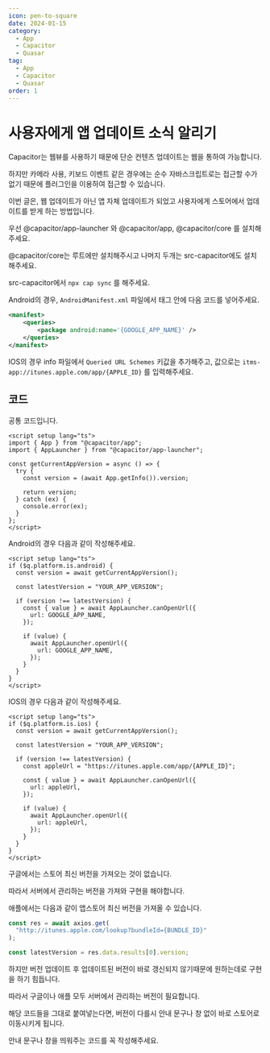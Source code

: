 ```yaml
---
icon: pen-to-square
date: 2024-01-15
category:
  - App
  - Capacitor
  - Quasar
tag:
  - App
  - Capacitor
  - Quasar
order: 1
---
```


# 사용자에게 앱 업데이트 소식 알리기

Capacitor는 웹뷰를 사용하기 때문에 단순 컨텐츠 업데이트는 웹을 통하여 가능합니다.

하지만 카메라 사용, 키보드 이벤트 같은 경우에는 순수 자바스크립트로는 접근할 수가 없기 때문에 플러그인을 이용하여 접근할 수 있습니다.

이번 글은, 웹 업데이트가 아닌 앱 자체 업데이트가 되었고 사용자에게 스토어에서 업데이트를 받게 하는 방법입니다.

우선 @capacitor/app-launcher 와 @capacitor/app, @capacitor/core 를 설치해주세요.

@capacitor/core는 루트에만 설치해주시고 나머지 두개는 src-capacitor에도 설치해주세요.

src-capacitor에서 `npx cap sync` 를 해주세요.

Android의 경우, `AndroidManifest.xml` 파일에서 <manifest></manifest> 태그 안에 다음 코드를 넣어주세요.

```xml
<manifest>
    <queries>
        <package android:name='{GOOGLE_APP_NAME}' />
    </queries>
</manifest>
```

IOS의 경우 info 파일에서 `Queried URL Schemes` 키값을 추가해주고, 값으로는 `itms-app://itunes.apple.com/app/{APPLE_ID}` 를 입력해주세요.

## 코드

공통 코드입니다.

```vue
<script setup lang="ts">
import { App } from "@capacitor/app";
import { AppLauncher } from "@capacitor/app-launcher";

const getCurrentAppVersion = async () => {
  try {
    const version = (await App.getInfo()).version;

    return version;
  } catch (ex) {
    console.error(ex);
  }
};
</script>
```

Android의 경우 다음과 같이 작성해주세요.

```vue
<script setup lang="ts">
if ($q.platform.is.android) {
  const version = await getCurrentAppVersion();

  const latestVersion = "YOUR_APP_VERSION";

  if (version !== latestVersion) {
    const { value } = await AppLauncher.canOpenUrl({
      url: GOOGLE_APP_NAME,
    });

    if (value) {
      await AppLauncher.openUrl({
        url: GOOGLE_APP_NAME,
      });
    }
  }
}
</script>
```

IOS의 경우 다음과 같이 작성해주세요.

```vue
<script setup lang="ts">
if ($q.platform.is.ios) {
  const version = await getCurrentAppVersion();

  const latestVersion = "YOUR_APP_VERSION";

  if (version !== latestVersion) {
    const appleUrl = "https://itunes.apple.com/app/{APPLE_ID}";

    const { value } = await AppLauncher.canOpenUrl({
      url: appleUrl,
    });

    if (value) {
      await AppLauncher.openUrl({
        url: appleUrl,
      });
    }
  }
}
</script>
```

구글에서는 스토어 최신 버전을 가져오는 것이 없습니다.

따라서 서버에서 관리하는 버전을 가져와 구현을 해야합니다.

애플에서는 다음과 같이 앱스토어 최신 버전을 가져올 수 있습니다.

```ts
const res = await axios.get(
  "http://itunes.apple.com/lookup?bundleId={BUNDLE_ID}"
);

const latestVersion = res.data.results[0].version;
```

하지만 버전 업데이트 후 업데이트된 버전이 바로 갱신되지 않기때문에 원하는데로 구현을 하기 힘듭니다.

따라서 구글이나 애플 모두 서버에서 관리하는 버전이 필요합니다.

해당 코드들을 그대로 붙여넣는다면, 버전이 다를시 안내 문구나 창 없이 바로 스토어로 이동시키게 됩니다.

안내 문구나 창을 띄워주는 코드를 꼭 작성해주세요.
